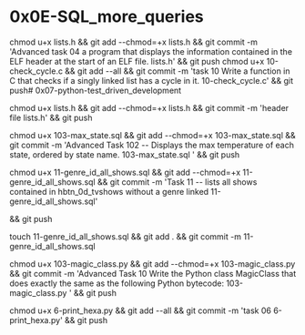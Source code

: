 # 0x0E-SQL_more_queries

chmod u+x lists.h && git add --chmod=+x lists.h && git commit -m 'Advanced task 04 a program that displays the information contained in the ELF header at the start of an ELF file. lists.h' && git push
chmod u+x 10-check_cycle.c && git add --all && git commit -m 'task 10 Write a function in C that checks if a singly linked list has a cycle in it. 10-check_cycle.c' && git push# 0x07-python-test_driven_development

chmod u+x lists.h && git add --chmod=+x lists.h && git commit -m 'header file lists.h' && git push

chmod u+x 103-max_state.sql && git add --chmod=+x 103-max_state.sql && git commit -m 'Advanced Task 102 -- Displays the max temperature of each state, ordered by state name. 103-max_state.sql ' && git push

chmod u+x 11-genre_id_all_shows.sql && git add --chmod=+x 11-genre_id_all_shows.sql && git commit -m 'Task 11 -- lists all shows contained in hbtn_0d_tvshows without a genre linked 11-genre_id_all_shows.sql'

 && git push

touch 11-genre_id_all_shows.sql && git add . && git commit -m 11-genre_id_all_shows.sql

chmod u+x 103-magic_class.py && git add --chmod=+x 103-magic_class.py && git commit -m 'Advanced Task 10 Write the Python class MagicClass that does exactly the same as the following Python bytecode: 103-magic_class.py ' && git push

chmod u+x 6-print_hexa.py && git add --all && git commit -m 'task 06 6-print_hexa.py' && git push
